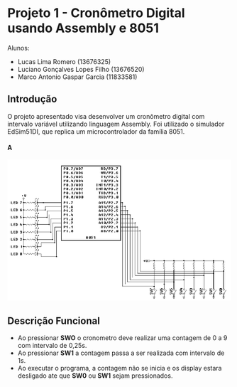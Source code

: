 # Projeto 1 - Cronômetro Digital usando Assembly e 8051

Alunos:
- Lucas Lima Romero (13676325)
- Luciano Gonçalves Lopes Filho (13676520)
- Marco Antonio Gaspar Garcia (11833581)

## Introdução
O projeto apresentado visa desenvolver um cronômetro digital com intervalo variável utilizando linguagem Assembly. Foi utilizado o simulador EdSim51DI, que replica um microcontrolador da família 8051.

#### A

![alt text](https://github.com/lucaslimaromero/SEL0614-Microprocessadores/blob/main/Imagens/Diagrama8051.png)


##  Descrição Funcional
- Ao pressionar **SWO** o cronometro deve realizar uma contagem de 0 a 9 com intervalo de 0,25s.
- Ao pressionar **SW1** a contagem passa a ser realizada com intervalo de 1s.
- Ao executar o programa, a contagem não se inicia e os display estara desligado ate que **SW0** ou **SW1** sejam pressionados.
